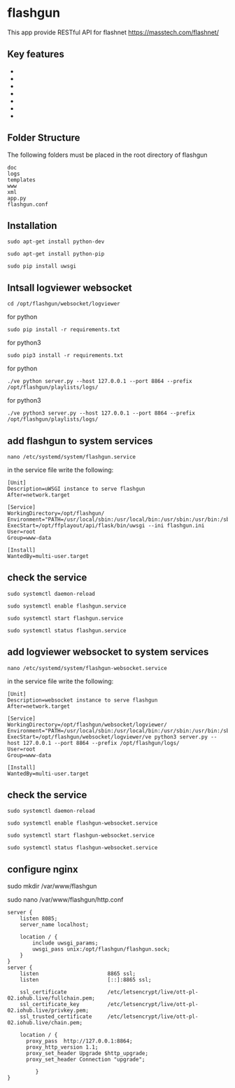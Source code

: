 flashgun
=============

This app provide RESTful API for flashnet https://masstech.com/flashnet/

Key features
------------

 -
 -
 -
 -
 -
 -
 -

Folder Structure
----------------
The following folders must be placed in the root directory of flashgun
```
doc
logs
templates
www
xml
app.py
flashgun.conf
```

Installation
------------
```
sudo apt-get install python-dev

sudo apt-get install python-pip

sudo pip install uwsgi
```

Intsall logviewer websocket
---------------------------
```
cd /opt/flashgun/websocket/logviewer
```

for python
```
sudo pip install -r requirements.txt
```
for python3
```
sudo pip3 install -r requirements.txt
```

for python
```
./ve python server.py --host 127.0.0.1 --port 8864 --prefix /opt/flashgun/playlists/logs/
```

for python3
```
./ve python3 server.py --host 127.0.0.1 --port 8864 --prefix /opt/flashgun/playlists/logs/
```

add flashgun to system services
------------------------------------
```
nano /etc/systemd/system/flashgun.service
```
in the service file write the following:

```
[Unit]
Description=uWSGI instance to serve flashgun
After=network.target

[Service]
WorkingDirectory=/opt/flashgun/
Environment="PATH=/usr/local/sbin:/usr/local/bin:/usr/sbin:/usr/bin:/sbin:/bin:/opt/flashgun/flask/bin"
ExecStart=/opt/ffplayout/api/flask/bin/uwsgi --ini flashgun.ini
User=root
Group=www-data

[Install]
WantedBy=multi-user.target
```
check the service
----------------------------

```
sudo systemctl daemon-reload

sudo systemctl enable flashgun.service

sudo systemctl start flashgun.service

sudo systemctl status flashgun.service
```

add logviewer websocket to system services
------------------------------------------
```
nano /etc/systemd/system/flashgun-websocket.service
```
in the service file write the following:

```
[Unit]
Description=websocket instance to serve flashgun
After=network.target

[Service]
WorkingDirectory=/opt/flashgun/websocket/logviewer/
Environment="PATH=/usr/local/sbin:/usr/local/bin:/usr/sbin:/usr/bin:/sbin:/bin:/opt/flashgun/flask/bin"
ExecStart=/opt/flashgun/websocket/logviewer/ve python3 server.py --host 127.0.0.1 --port 8864 --prefix /opt/flashgun/logs/
User=root
Group=www-data

[Install]
WantedBy=multi-user.target
```

check the service
----------------------------

```
sudo systemctl daemon-reload

sudo systemctl enable flashgun-websocket.service

sudo systemctl start flashgun-websocket.service

sudo systemctl status flashgun-websocket.service
```

configure nginx
----------------------------
sudo mkdir /var/www/flashgun

sudo nano /var/www/flashgun/http.conf


```
server {
    listen 8085;
    server_name localhost;

    location / {
        include uwsgi_params;
        uwsgi_pass unix:/opt/flashgun/flashgun.sock;
    }
}
server {
    listen                      8865 ssl;
    listen                      [::]:8865 ssl;

    ssl_certificate             /etc/letsencrypt/live/ott-pl-02.iohub.live/fullchain.pem;
    ssl_certificate_key         /etc/letsencrypt/live/ott-pl-02.iohub.live/privkey.pem;
    ssl_trusted_certificate     /etc/letsencrypt/live/ott-pl-02.iohub.live/chain.pem;

    location / {
      proxy_pass  http://127.0.0.1:8864;
      proxy_http_version 1.1;
      proxy_set_header Upgrade $http_upgrade;
      proxy_set_header Connection "upgrade";

         }
}
```
